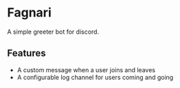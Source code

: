 # Fagnari
A simple greeter bot for discord.

## Features
* A custom message when a user joins and leaves
* A configurable log channel for users coming and going
